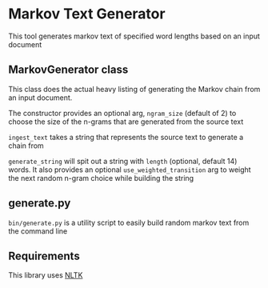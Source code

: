 # Markov Text Generator
This tool generates markov text of specified word lengths based on an input document

## MarkovGenerator class

This class does the actual heavy listing of generating the Markov chain from an input document.

The constructor provides an optional arg, `ngram_size` (default of 2) to choose the size of the n-grams that are generated from the source text

`ingest_text` takes a string that represents the source text to generate a chain from

`generate_string` will spit out a string with `length` (optional, default 14) words. It also provides an optional `use_weighted_transition` arg to weight the next random n-gram choice while building the string

## generate.py

`bin/generate.py` is a utility script to easily build random markov text from the command line

## Requirements

This library uses [NLTK](http://www.nltk.org/)
